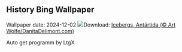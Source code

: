 ## History Bing Wallpaper
Wallpaper date: 2024-12-02
![](https://www.bing.com/th?id=OHR.IcebergsAntarctica_PT-BR8796328683_UHD.jpg&w=1000)Download: [Icebergs, Antártida (© Art Wolfe/DanitaDelimont.com)](https://www.bing.com/th?id=OHR.IcebergsAntarctica_PT-BR8796328683_UHD.jpg)

Auto get programm by LtgX
